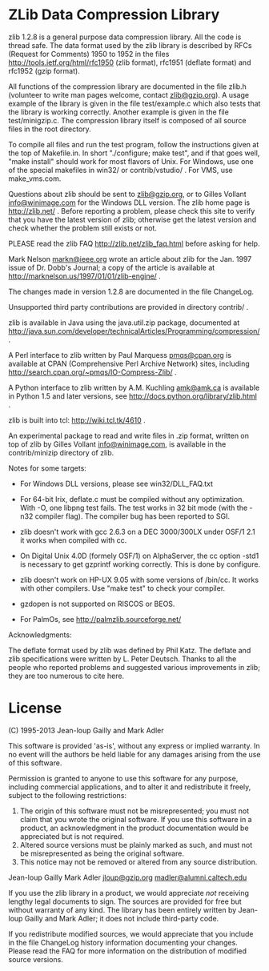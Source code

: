# ZLib Data Compression Library #

zlib 1.2.8 is a general purpose data compression library.  All the code is
thread safe.  The data format used by the zlib library is described by RFCs
(Request for Comments) 1950 to 1952 in the files
http://tools.ietf.org/html/rfc1950 (zlib format), rfc1951 (deflate format) and
rfc1952 (gzip format).

All functions of the compression library are documented in the file zlib.h
(volunteer to write man pages welcome, contact zlib@gzip.org).  A usage example
of the library is given in the file test/example.c which also tests that
the library is working correctly.  Another example is given in the file
test/minigzip.c.  The compression library itself is composed of all source
files in the root directory.

To compile all files and run the test program, follow the instructions given at
the top of Makefile.in.  In short "./configure; make test", and if that goes
well, "make install" should work for most flavors of Unix.  For Windows, use
one of the special makefiles in win32/ or contrib/vstudio/ .  For VMS, use
make_vms.com.

Questions about zlib should be sent to <zlib@gzip.org>, or to Gilles Vollant
<info@winimage.com> for the Windows DLL version.  The zlib home page is
http://zlib.net/ .  Before reporting a problem, please check this site to
verify that you have the latest version of zlib; otherwise get the latest
version and check whether the problem still exists or not.

PLEASE read the zlib FAQ http://zlib.net/zlib_faq.html before asking for help.

Mark Nelson <markn@ieee.org> wrote an article about zlib for the Jan.  1997
issue of Dr.  Dobb's Journal; a copy of the article is available at
http://marknelson.us/1997/01/01/zlib-engine/ .

The changes made in version 1.2.8 are documented in the file ChangeLog.

Unsupported third party contributions are provided in directory contrib/ .

zlib is available in Java using the java.util.zip package, documented at
http://java.sun.com/developer/technicalArticles/Programming/compression/ .

A Perl interface to zlib written by Paul Marquess <pmqs@cpan.org> is available
at CPAN (Comprehensive Perl Archive Network) sites, including
http://search.cpan.org/~pmqs/IO-Compress-Zlib/ .

A Python interface to zlib written by A.M. Kuchling <amk@amk.ca> is
available in Python 1.5 and later versions, see
http://docs.python.org/library/zlib.html .

zlib is built into tcl: http://wiki.tcl.tk/4610 .

An experimental package to read and write files in .zip format, written on top
of zlib by Gilles Vollant <info@winimage.com>, is available in the
contrib/minizip directory of zlib.


Notes for some targets:

- For Windows DLL versions, please see win32/DLL_FAQ.txt

- For 64-bit Irix, deflate.c must be compiled without any optimization. With
  -O, one libpng test fails. The test works in 32 bit mode (with the -n32
  compiler flag). The compiler bug has been reported to SGI.

- zlib doesn't work with gcc 2.6.3 on a DEC 3000/300LX under OSF/1 2.1 it works
  when compiled with cc.

- On Digital Unix 4.0D (formely OSF/1) on AlphaServer, the cc option -std1 is
  necessary to get gzprintf working correctly. This is done by configure.

- zlib doesn't work on HP-UX 9.05 with some versions of /bin/cc. It works with
  other compilers. Use "make test" to check your compiler.

- gzdopen is not supported on RISCOS or BEOS.

- For PalmOs, see http://palmzlib.sourceforge.net/


Acknowledgments:

  The deflate format used by zlib was defined by Phil Katz.  The deflate and
  zlib specifications were written by L.  Peter Deutsch.  Thanks to all the
  people who reported problems and suggested various improvements in zlib; they
  are too numerous to cite here.

# License #

 (C) 1995-2013 Jean-loup Gailly and Mark Adler

  This software is provided 'as-is', without any express or implied
  warranty.  In no event will the authors be held liable for any damages
  arising from the use of this software.

  Permission is granted to anyone to use this software for any purpose,
  including commercial applications, and to alter it and redistribute it
  freely, subject to the following restrictions:

  1. The origin of this software must not be misrepresented; you must not
     claim that you wrote the original software. If you use this software
     in a product, an acknowledgment in the product documentation would be
     appreciated but is not required.
  2. Altered source versions must be plainly marked as such, and must not be
     misrepresented as being the original software.
  3. This notice may not be removed or altered from any source distribution.

  Jean-loup Gailly        Mark Adler
  jloup@gzip.org          madler@alumni.caltech.edu

If you use the zlib library in a product, we would appreciate *not* receiving
lengthy legal documents to sign.  The sources are provided for free but without
warranty of any kind.  The library has been entirely written by Jean-loup
Gailly and Mark Adler; it does not include third-party code.

If you redistribute modified sources, we would appreciate that you include in
the file ChangeLog history information documenting your changes.  Please read
the FAQ for more information on the distribution of modified source versions.
